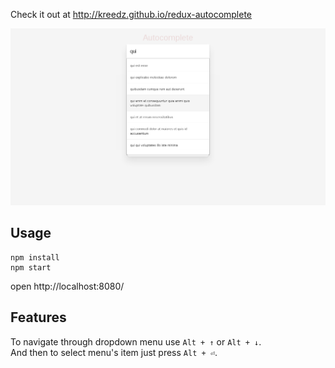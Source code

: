 Check it out at http://kreedz.github.io/redux-autocomplete<br>

![](https://github.com/kreedz/redux-autocomplete/raw/assets/autocomplete.png "Sea fight game itself")

## Usage
```
npm install
npm start
```
open http://localhost:8080/

## Features
To navigate through dropdown menu use ```Alt + ↑``` or ```Alt + ↓```.<br>
And then to select menu's item just press ```Alt + ⏎```.

